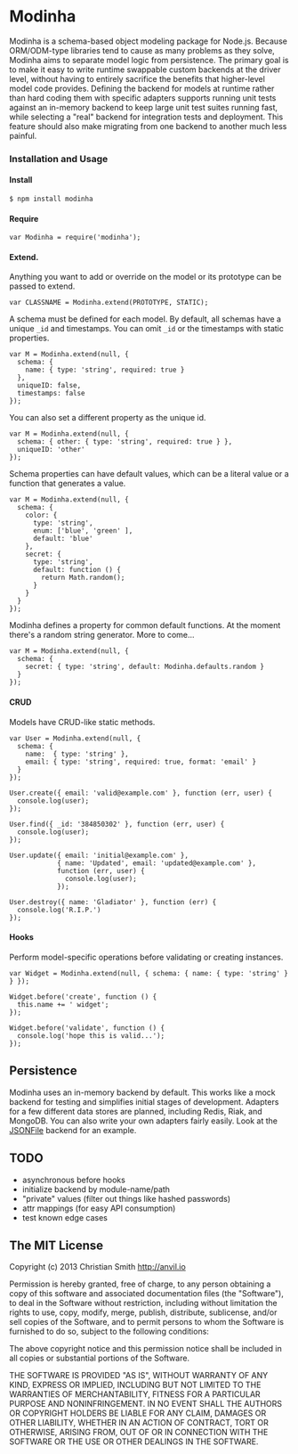 # Modinha

Modinha is a schema-based object modeling package for Node.js. Because ORM/ODM-type libraries tend to cause as many problems as they solve, Modinha aims to separate model logic from persistence. The primary goal is to make it easy to write runtime swappable custom backends at the driver level, without having to entirely sacrifice the benefits that higher-level model code provides. Defining the backend for models at runtime rather than hard coding them with specific adapters supports running unit tests against an in-memory backend to keep large unit test suites running fast, while selecting a "real" backend for integration tests and deployment. This feature should also make migrating from one backend to another much less painful.

### Installation and Usage

#### Install

    $ npm install modinha

#### Require

    var Modinha = require('modinha');

#### Extend.

Anything you want to add or override on the model or its prototype can be passed to extend.

    var CLASSNAME = Modinha.extend(PROTOTYPE, STATIC);

A schema must be defined for each model. By default, all schemas have a unique `_id` and timestamps. You can omit `_id` or the timestamps with static properties.

    var M = Modinha.extend(null, {
      schema: {
        name: { type: 'string', required: true }
      },
      uniqueID: false,
      timestamps: false
    });

You can also set a different property as the unique id.

    var M = Modinha.extend(null, {
      schema: { other: { type: 'string', required: true } },
      uniqueID: 'other'
    });    

Schema properties can have default values, which can be a literal value or a function that generates a value.

    var M = Modinha.extend(null, {
      schema: {
        color: { 
          type: 'string', 
          enum: ['blue', 'green' ], 
          default: 'blue' 
        },
        secret: { 
          type: 'string', 
          default: function () { 
            return Math.random(); 
          } 
        }
      }
    });

Modinha defines a property for common default functions. At the moment there's a random string generator. More to come...

    var M = Modinha.extend(null, {
      schema: {
        secret: { type: 'string', default: Modinha.defaults.random }
      }
    });


#### CRUD

Models have CRUD-like static methods.

    var User = Modinha.extend(null, {
      schema: {
        name:  { type: 'string' },
        email: { type: 'string', required: true, format: 'email' }
      }
    });

    User.create({ email: 'valid@example.com' }, function (err, user) {
      console.log(user);
    });

    User.find({ _id: '384850302' }, function (err, user) {
      console.log(user);
    });

    User.update({ email: 'initial@example.com' }, 
                { name: 'Updated', email: 'updated@example.com' },
                function (err, user) {
                  console.log(user);
                });

    User.destroy({ name: 'Gladiator' }, function (err) {
      console.log('R.I.P.')
    });


#### Hooks

Perform model-specific operations before validating or creating instances.

    var Widget = Modinha.extend(null, { schema: { name: { type: 'string' } } });

    Widget.before('create', function () {
      this.name += ' widget';
    });

    Widget.before('validate', function () {
      console.log('hope this is valid...');
    });


## Persistence

Modinha uses an in-memory backend by default. This works like a mock backend for testing and simplifies initial stages of development. Adapters for a few different data stores are planned, including Redis, Riak, and MongoDB. You can also write your own adapters fairly easily. Look at the [JSONFile](https://github.com/christiansmith/ModinhaJSONFile) backend for an example.


## TODO

* asynchronous before hooks
* initialize backend by module-name/path
* "private" values (filter out things like hashed passwords)
* attr mappings (for easy API consumption)
* test known edge cases


## The MIT License

Copyright (c) 2013 Christian Smith http://anvil.io

Permission is hereby granted, free of charge, to any person obtaining a copy
of this software and associated documentation files (the "Software"), to deal
in the Software without restriction, including without limitation the rights
to use, copy, modify, merge, publish, distribute, sublicense, and/or sell
copies of the Software, and to permit persons to whom the Software is
furnished to do so, subject to the following conditions:

The above copyright notice and this permission notice shall be included in
all copies or substantial portions of the Software.

THE SOFTWARE IS PROVIDED "AS IS", WITHOUT WARRANTY OF ANY KIND, EXPRESS OR
IMPLIED, INCLUDING BUT NOT LIMITED TO THE WARRANTIES OF MERCHANTABILITY,
FITNESS FOR A PARTICULAR PURPOSE AND NONINFRINGEMENT. IN NO EVENT SHALL THE
AUTHORS OR COPYRIGHT HOLDERS BE LIABLE FOR ANY CLAIM, DAMAGES OR OTHER
LIABILITY, WHETHER IN AN ACTION OF CONTRACT, TORT OR OTHERWISE, ARISING FROM,
OUT OF OR IN CONNECTION WITH THE SOFTWARE OR THE USE OR OTHER DEALINGS IN
THE SOFTWARE.
